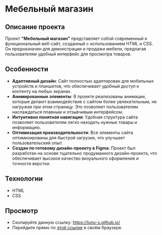 # Мебельный магазин

## Описание проекта
Проект **"Мебельный магазин"** представляет собой современный и функциональный веб-сайт, созданный с использованием HTML и CSS. Он предназначен для демонстрации и продажи мебели, предлагая пользователям удобный интерфейс для просмотра товаров.

## Особенности
- **Адаптивный дизайн**: Сайт полностью адаптирован для мобильных устройств и планшетов, что обеспечивает удобный доступ к контенту на любых экранах.
- **Анимированные элементы**: В проекте реализованы анимации, которые делают взаимодействие с сайтом более увлекательным, не нагружая при этом страницу. Это позволяет пользователям наслаждаться плавным и отзывчивым интерфейсом.
- **Интуитивно понятная навигация**: Удобная структура сайта позволяет пользователям легко находить нужные товары и информацию.
- **Оптимизация производительности**: Все элементы сайта оптимизированы для быстрой загрузки, что улучшает пользовательский опыт.
- **Создан по готовому дизайн-проекту в Figma**: Проект был разработан на основе тщательно продуманного дизайн-проекта, что обеспечивает высокое качество визуального оформления и точности верстки.

## Технологии
- HTML
- CSS

## Просмотр
- Скопируйте данную ссылку: https://luno-s.github.io/
- Перейдите прямо по [этой ссылке](https://luno-s.github.io/) в своём браузере.
